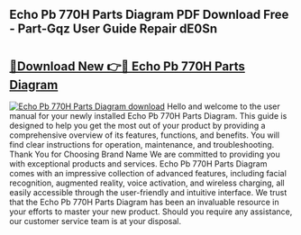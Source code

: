 ## Echo Pb 770H Parts Diagram PDF Download Free - Part-Gqz User Guide Repair dE0Sn

# <h2><a href="http://dflc0hc.blite.top/?on=Echo+Pb+770H+Parts+Diagram">🔗Download New 👉🔴 Echo Pb 770H Parts Diagram</a></h2>

[![Echo Pb 770H Parts Diagram download](https://i.imgur.com/lujVjoI.png)](http://dflc0hc.blite.top/?on=Echo+Pb+770H+Parts+Diagram)
Hello and welcome to the user manual for your newly installed Echo Pb 770H Parts Diagram. This guide is designed to help you get the most out of your product by providing a comprehensive overview of its features, functions, and benefits. You will find clear instructions for operation, maintenance, and troubleshooting. Thank You for Choosing Brand Name We are committed to providing you with exceptional products and services. Echo Pb 770H Parts Diagram comes with an impressive collection of advanced features, including facial recognition, augmented reality, voice activation, and wireless charging, all easily accessible through the user-friendly and intuitive interface. We trust that the Echo Pb 770H Parts Diagram has been an invaluable resource in your efforts to master your new product. Should you require any assistance, our customer service team is at your disposal.
